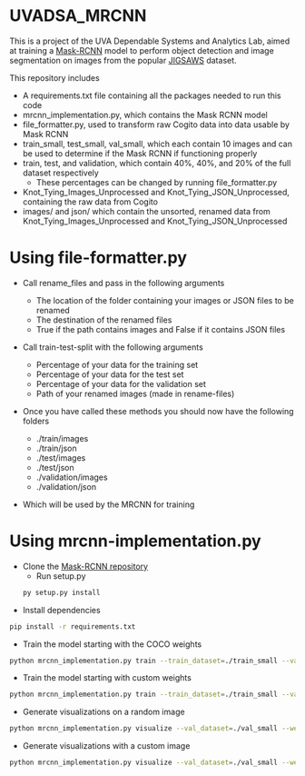 # UVADSA_MRCNN
This is a project of the UVA Dependable Systems and Analytics Lab, aimed at training a [Mask-RCNN](https://arxiv.org/abs/1703.06870) model to perform object detection and image segmentation on images from the popular [JIGSAWS](https://cirl.lcsr.jhu.edu/research/hmm/datasets/jigsaws_release/) dataset. 

This repository includes
* A requirements.txt file containing all the packages needed to run this code
* mrcnn_implementation.py, which contains the Mask RCNN model
* file_formatter.py, used to transform raw Cogito data into data usable by Mask RCNN
* train_small, test_small, val_small, which each contain 10 images and can be used to determine if the Mask RCNN if functioning properly
* train, test, and validation, which contain 40%, 40%, and 20% of the full dataset respectively
   * These percentages can be changed by running file_formatter.py
* Knot_Tying_Images_Unprocessed and Knot_Tying_JSON_Unprocessed, containing the raw data from Cogito
* images/ and json/ which contain the unsorted, renamed data from Knot_Tying_Images_Unprocessed and Knot_Tying_JSON_Unprocessed

# Using file-formatter.py
* Call rename_files and pass in the following arguments
   * The location of the folder containing your images or JSON files to be renamed
   * The destination of the renamed files
   * True if the path contains images and False if it contains JSON files
* Call train-test-split with the following arguments
  * Percentage of your data for the training set
  * Percentage of your data for the test set
  * Percentage of your data for the validation set
  * Path of your renamed images (made in rename-files)

* Once you have called these methods you should now have the following folders
  * ./train/images
  * ./train/json
  * ./test/images
  * ./test/json
  * ./validation/images
  * ./validation/json
* Which will be used by the MRCNN for training

# Using mrcnn-implementation.py
*  Clone the [Mask-RCNN repository](https://github.com/matterport/Mask_RCNN)
   * Run setup.py
   ```bash
   py setup.py install
   ```
*  Install dependencies
```bash
pip install -r requirements.txt
```
* Train the model starting with the COCO weights
```bash
python mrcnn_implementation.py train --train_dataset=./train_small --val_dataset=./val_small --weights=coco  
```
* Train the model starting with custom weights
```bash
python mrcnn_implementation.py train --train_dataset=./train_small --val_dataset=./val_small --weights=./path/to/weights.h5 
```
* Generate visualizations on a random image
```bash
python mrcnn_implementation.py visualize --val_dataset=./val_small --weights=coco --image=random 
```
* Generate visualizations with a custom image
```bash
python mrcnn_implementation.py visualize --val_dataset=./val_small --weights=coco --image=./path/to/image.png
```
